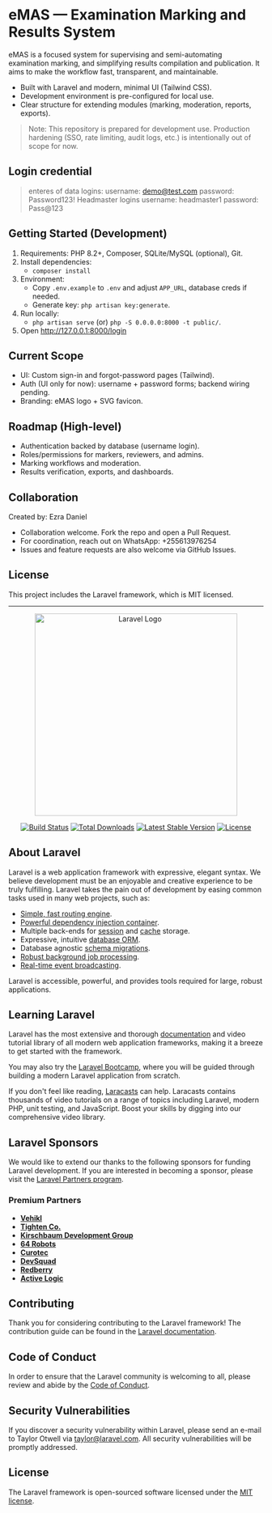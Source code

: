 # eMAS — Examination Marking and Results System

eMAS is a focused system for supervising and semi-automating examination marking, and simplifying results compilation and publication. It aims to make the workflow fast, transparent, and maintainable.

- Built with Laravel and modern, minimal UI (Tailwind CSS).
- Development environment is pre-configured for local use.
- Clear structure for extending modules (marking, moderation, reports, exports).

> Note: This repository is prepared for development use. Production hardening (SSO, rate limiting, audit logs, etc.) is intentionally out of scope for now.

## Login credential
 > enteres of data logins:
    username: demo@test.com
    password: Password123!
> Headmaster logins 
   username: headmaster1
   password: Pass@123

## Getting Started (Development)

1. Requirements: PHP 8.2+, Composer, SQLite/MySQL (optional), Git.
2. Install dependencies:
   - `composer install`
3. Environment:
   - Copy `.env.example` to `.env` and adjust `APP_URL`, database creds if needed.
   - Generate key: `php artisan key:generate`.
4. Run locally:
   - `php artisan serve` (or) `php -S 0.0.0.0:8000 -t public/`.
5. Open http://127.0.0.1:8000/login

## Current Scope

- UI: Custom sign-in and forgot-password pages (Tailwind).
- Auth (UI only for now): username + password forms; backend wiring pending.
- Branding: eMAS logo + SVG favicon.

## Roadmap (High-level)

- Authentication backed by database (username login).
- Roles/permissions for markers, reviewers, and admins.
- Marking workflows and moderation.
- Results verification, exports, and dashboards.

## Collaboration

Created by: Ezra Daniel

- Collaboration welcome. Fork the repo and open a Pull Request.
- For coordination, reach out on WhatsApp: +255613976254
- Issues and feature requests are also welcome via GitHub Issues.

## License

This project includes the Laravel framework, which is MIT licensed.

---

<p align="center"><a href="https://laravel.com" target="_blank"><img src="https://raw.githubusercontent.com/laravel/art/master/logo-lockup/5%20SVG/2%20CMYK/1%20Full%20Color/laravel-logolockup-cmyk-red.svg" width="400" alt="Laravel Logo"></a></p>

<p align="center">
<a href="https://github.com/laravel/framework/actions"><img src="https://github.com/laravel/framework/workflows/tests/badge.svg" alt="Build Status"></a>
<a href="https://packagist.org/packages/laravel/framework"><img src="https://img.shields.io/packagist/dt/laravel/framework" alt="Total Downloads"></a>
<a href="https://packagist.org/packages/laravel/framework"><img src="https://img.shields.io/packagist/v/laravel/framework" alt="Latest Stable Version"></a>
<a href="https://packagist.org/packages/laravel/framework"><img src="https://img.shields.io/packagist/l/laravel/framework" alt="License"></a>
</p>

## About Laravel

Laravel is a web application framework with expressive, elegant syntax. We believe development must be an enjoyable and creative experience to be truly fulfilling. Laravel takes the pain out of development by easing common tasks used in many web projects, such as:

- [Simple, fast routing engine](https://laravel.com/docs/routing).
- [Powerful dependency injection container](https://laravel.com/docs/container).
- Multiple back-ends for [session](https://laravel.com/docs/session) and [cache](https://laravel.com/docs/cache) storage.
- Expressive, intuitive [database ORM](https://laravel.com/docs/eloquent).
- Database agnostic [schema migrations](https://laravel.com/docs/migrations).
- [Robust background job processing](https://laravel.com/docs/queues).
- [Real-time event broadcasting](https://laravel.com/docs/broadcasting).

Laravel is accessible, powerful, and provides tools required for large, robust applications.

## Learning Laravel

Laravel has the most extensive and thorough [documentation](https://laravel.com/docs) and video tutorial library of all modern web application frameworks, making it a breeze to get started with the framework.

You may also try the [Laravel Bootcamp](https://bootcamp.laravel.com), where you will be guided through building a modern Laravel application from scratch.

If you don't feel like reading, [Laracasts](https://laracasts.com) can help. Laracasts contains thousands of video tutorials on a range of topics including Laravel, modern PHP, unit testing, and JavaScript. Boost your skills by digging into our comprehensive video library.

## Laravel Sponsors

We would like to extend our thanks to the following sponsors for funding Laravel development. If you are interested in becoming a sponsor, please visit the [Laravel Partners program](https://partners.laravel.com).

### Premium Partners

- **[Vehikl](https://vehikl.com)**
- **[Tighten Co.](https://tighten.co)**
- **[Kirschbaum Development Group](https://kirschbaumdevelopment.com)**
- **[64 Robots](https://64robots.com)**
- **[Curotec](https://www.curotec.com/services/technologies/laravel)**
- **[DevSquad](https://devsquad.com/hire-laravel-developers)**
- **[Redberry](https://redberry.international/laravel-development)**
- **[Active Logic](https://activelogic.com)**

## Contributing

Thank you for considering contributing to the Laravel framework! The contribution guide can be found in the [Laravel documentation](https://laravel.com/docs/contributions).

## Code of Conduct

In order to ensure that the Laravel community is welcoming to all, please review and abide by the [Code of Conduct](https://laravel.com/docs/contributions#code-of-conduct).

## Security Vulnerabilities

If you discover a security vulnerability within Laravel, please send an e-mail to Taylor Otwell via [taylor@laravel.com](mailto:taylor@laravel.com). All security vulnerabilities will be promptly addressed.

## License

The Laravel framework is open-sourced software licensed under the [MIT license](https://opensource.org/licenses/MIT).
